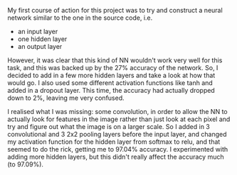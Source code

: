 My first course of action for this project was to try and construct a neural network similar to the one in the source 
code, i.e. 

- an input layer
- one hidden layer
- an output layer

However, it was clear that this kind of NN wouldn't work very well for this task, and this was backed up by the 27% 
accuracy of the network. So, I decided to add in a few more hidden layers and take a look at how that would go. I also 
used some different activation functions like tanh and added in a dropout layer. This time, the accuracy had actually
dropped down to 2%, leaving me very confused. 

I realised what I was missing: some convolution, in order to allow the NN to actually look for features in the image
rather than just look at each pixel and try and figure out what the image is on a larger scale. So I added in 3 
convolutional and 3 2x2 pooling layers before the input layer, and changed my activation function for the
hidden layer from softmax to relu, and that seemed to do the rick, getting me to 97.04% accuracy. I experimented with
adding more hidden layers, but this didn't really affect the accuracy much (to 97.09%).
